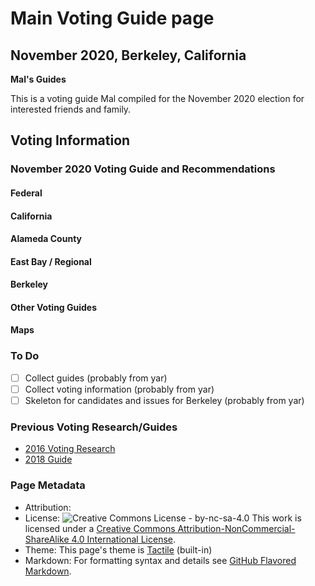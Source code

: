# Main Voting Guide page
## November 2020, Berkeley, California
**Mal's Guides**

This is a voting guide Mal compiled for the November 2020 election for interested friends and family.

## Voting Information

### November 2020 Voting Guide and Recommendations
#### Federal

#### California

#### Alameda County

#### East Bay / Regional

#### Berkeley

#### Other Voting Guides

#### Maps

### To Do
- [ ] Collect guides (probably from yar)
- [ ] Collect voting information (probably from yar)
- [ ] Skeleton for candidates and issues for Berkeley (probably from yar)

### Previous Voting Research/Guides
- [2016 Voting Research](https://docs.google.com/spreadsheets/d/1LOuSrzRurlJOuz2H0Wxok_iJbcvRVOI-leJ8yw8igiI/edit?usp=sharing)
- [2018 Guide](https://docs.google.com/spreadsheets/d/1zo7_JvUKtLWjn-Rjp0k6xhlu5UHjPLqG_AknOZKjlBc/edit?usp=sharing)

### Page Metadata
- Attribution: 
- License: ![Creative Commons License - by-nc-sa-4.0](https://i.creativecommons.org/l/by-nc-sa/4.0/88x31.png) This work is licensed under a [Creative Commons Attribution-NonCommercial-ShareAlike 4.0 International License](http://creativecommons.org/licenses/by-nc-sa/4.0/).
- Theme: This page's theme is [Tactile](https://github.com/pages-themes/tactile) (built-in)
- Markdown: For formatting syntax and details see [GitHub Flavored Markdown](https://guides.github.com/features/mastering-markdown/).
